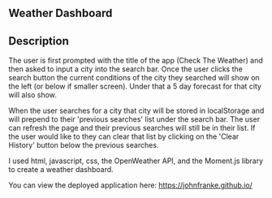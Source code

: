 ## Weather Dashboard

## Description

The user is first prompted with the title of the app (Check The Weather) and then asked to input a city into the search bar. Once the user clicks the search button the current conditions of the city they searched will show on the left (or below if smaller screen). Under that a 5 day forecast for that city will also show. 

When the user searches for a city that city will be stored in localStorage and will prepend to their 'previous searches' list under the search bar. The user can refresh the page and their previous searches will still be in their list. If the user would like to they can clear that list by clicking on the 'Clear History' button below the previous searches.

I used html, javascript, css, the OpenWeather API, and the Moment.js library to create a weather dashboard.

You can view the deployed application here: https://johnfranke.github.io/